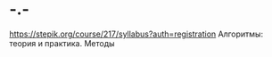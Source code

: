 # -.-
https://stepik.org/course/217/syllabus?auth=registration
Алгоритмы: теория и практика. Методы
